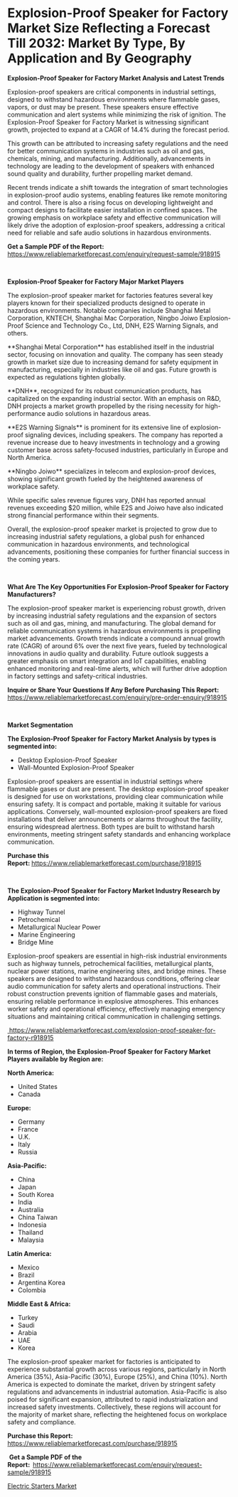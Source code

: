 <p><h1>Explosion-Proof Speaker for Factory Market Size Reflecting a Forecast Till 2032: Market By Type, By Application and By Geography</h1></p><p><strong>Explosion-Proof Speaker for Factory Market Analysis and Latest Trends</strong></p>
<p><p>Explosion-proof speakers are critical components in industrial settings, designed to withstand hazardous environments where flammable gases, vapors, or dust may be present. These speakers ensure effective communication and alert systems while minimizing the risk of ignition. The Explosion-Proof Speaker for Factory Market is witnessing significant growth, projected to expand at a CAGR of 14.4% during the forecast period. </p><p>This growth can be attributed to increasing safety regulations and the need for better communication systems in industries such as oil and gas, chemicals, mining, and manufacturing. Additionally, advancements in technology are leading to the development of speakers with enhanced sound quality and durability, further propelling market demand. </p><p>Recent trends indicate a shift towards the integration of smart technologies in explosion-proof audio systems, enabling features like remote monitoring and control. There is also a rising focus on developing lightweight and compact designs to facilitate easier installation in confined spaces. The growing emphasis on workplace safety and effective communication will likely drive the adoption of explosion-proof speakers, addressing a critical need for reliable and safe audio solutions in hazardous environments.</p></p>
<p><strong>Get a Sample PDF of the Report:&nbsp;</strong> <a href="https://www.reliablemarketforecast.com/enquiry/request-sample/918915?utm_campaign=2723&utm_medium=2&utm_source=Github&utm_content=ia&utm_term=11042025&utm_id=explosion-proof-speaker-for-factory">https://www.reliablemarketforecast.com/enquiry/request-sample/918915</a></p>
<p>&nbsp;</p>
<p><strong>Explosion-Proof Speaker for Factory Major Market Players</strong></p>
<p><p>The explosion-proof speaker market for factories features several key players known for their specialized products designed to operate in hazardous environments. Notable companies include Shanghai Metal Corporation, KNTECH, Shanghai Mac Corporation, Ningbo Joiwo Explosion-Proof Science and Technology Co., Ltd, DNH, E2S Warning Signals, and others.</p><p>**Shanghai Metal Corporation** has established itself in the industrial sector, focusing on innovation and quality. The company has seen steady growth in market size due to increasing demand for safety equipment in manufacturing, especially in industries like oil and gas. Future growth is expected as regulations tighten globally.</p><p>**DNH**, recognized for its robust communication products, has capitalized on the expanding industrial sector. With an emphasis on R&D, DNH projects a market growth propelled by the rising necessity for high-performance audio solutions in hazardous areas.</p><p>**E2S Warning Signals** is prominent for its extensive line of explosion-proof signaling devices, including speakers. The company has reported a revenue increase due to heavy investments in technology and a growing customer base across safety-focused industries, particularly in Europe and North America.</p><p>**Ningbo Joiwo** specializes in telecom and explosion-proof devices, showing significant growth fueled by the heightened awareness of workplace safety. </p><p>While specific sales revenue figures vary, DNH has reported annual revenues exceeding $20 million, while E2S and Joiwo have also indicated strong financial performance within their segments. </p><p>Overall, the explosion-proof speaker market is projected to grow due to increasing industrial safety regulations, a global push for enhanced communication in hazardous environments, and technological advancements, positioning these companies for further financial success in the coming years.</p></p>
<p>&nbsp;</p>
<p><strong>What Are The Key Opportunities For Explosion-Proof Speaker for Factory Manufacturers?</strong></p>
<p><p>The explosion-proof speaker market is experiencing robust growth, driven by increasing industrial safety regulations and the expansion of sectors such as oil and gas, mining, and manufacturing. The global demand for reliable communication systems in hazardous environments is propelling market advancements. Growth trends indicate a compound annual growth rate (CAGR) of around 6% over the next five years, fueled by technological innovations in audio quality and durability. Future outlook suggests a greater emphasis on smart integration and IoT capabilities, enabling enhanced monitoring and real-time alerts, which will further drive adoption in factory settings and safety-critical industries.</p></p>
<p><strong>Inquire or Share Your Questions If Any Before Purchasing This Report:</strong> <a href="https://www.reliablemarketforecast.com/enquiry/pre-order-enquiry/918915?utm_campaign=2723&utm_medium=2&utm_source=Github&utm_content=ia&utm_term=11042025&utm_id=explosion-proof-speaker-for-factory">https://www.reliablemarketforecast.com/enquiry/pre-order-enquiry/918915</a></p>
<p>&nbsp;</p>
<p><strong>Market Segmentation</strong></p>
<p><strong>The Explosion-Proof Speaker for Factory Market Analysis by types is segmented into:</strong></p>
<p><ul><li>Desktop Explosion-Proof Speaker</li><li>Wall-Mounted Explosion-Proof Speaker</li></ul></p>
<p><p>Explosion-proof speakers are essential in industrial settings where flammable gases or dust are present. The desktop explosion-proof speaker is designed for use on workstations, providing clear communication while ensuring safety. It is compact and portable, making it suitable for various applications. Conversely, wall-mounted explosion-proof speakers are fixed installations that deliver announcements or alarms throughout the facility, ensuring widespread alertness. Both types are built to withstand harsh environments, meeting stringent safety standards and enhancing workplace communication.</p></p>
<p><strong>Purchase this Report:&nbsp;</strong><a href="https://www.reliablemarketforecast.com/purchase/918915?utm_campaign=2723&utm_medium=2&utm_source=Github&utm_content=ia&utm_term=11042025&utm_id=explosion-proof-speaker-for-factory">https://www.reliablemarketforecast.com/purchase/918915</a></p>
<p>&nbsp;</p>
<p><strong>The Explosion-Proof Speaker for Factory Market Industry Research by Application is segmented into:</strong></p>
<p><ul><li>Highway Tunnel</li><li>Petrochemical</li><li>Metallurgical Nuclear Power</li><li>Marine Engineering</li><li>Bridge Mine</li></ul></p>
<p><p>Explosion-proof speakers are essential in high-risk industrial environments such as highway tunnels, petrochemical facilities, metallurgical plants, nuclear power stations, marine engineering sites, and bridge mines. These speakers are designed to withstand hazardous conditions, offering clear audio communication for safety alerts and operational instructions. Their robust construction prevents ignition of flammable gases and materials, ensuring reliable performance in explosive atmospheres. This enhances worker safety and operational efficiency, effectively managing emergency situations and maintaining critical communication in challenging settings.</p></p>
<p><a href="https://www.reliablemarketforecast.com/explosion-proof-speaker-for-factory-r918915?utm_campaign=2723&utm_medium=2&utm_source=Github&utm_content=ia&utm_term=11042025&utm_id=explosion-proof-speaker-for-factory">&nbsp;https://www.reliablemarketforecast.com/explosion-proof-speaker-for-factory-r918915</a></p>
<p><strong>In terms of Region, the Explosion-Proof Speaker for Factory Market Players available by Region are:</strong></p>
<p>
    <p> <strong> North America: </strong>
        <ul>
            <li>United States</li>
            <li>Canada</li>
        </ul>
        </p> 
    <p> <strong> Europe: </strong>
        <ul>
            <li>Germany</li>
            <li>France</li>
            <li>U.K.</li>
            <li>Italy</li>
            <li>Russia</li>
        </ul>
        </p> 
    <p> <strong> Asia-Pacific: </strong>
        <ul>
            <li>China</li>
            <li>Japan</li>
            <li>South Korea</li>
            <li>India</li>
            <li>Australia</li>
            <li>China Taiwan</li>
            <li>Indonesia</li>
            <li>Thailand</li>
            <li>Malaysia</li>
        </ul>
        </p> 
    <p> <strong> Latin America: </strong>
        <ul>
            <li>Mexico</li>
            <li>Brazil</li>
            <li>Argentina Korea</li>
            <li>Colombia</li>
        </ul>
        </p> 
    <p> <strong> Middle East & Africa: </strong>
        <ul>
            <li>Turkey</li>
            <li>Saudi</li>
            <li>Arabia</li>
            <li>UAE</li>
            <li>Korea</li>
        </ul>
    </p>
    </p>
<p><p>The explosion-proof speaker market for factories is anticipated to experience substantial growth across various regions, particularly in North America (35%), Asia-Pacific (30%), Europe (25%), and China (10%). North America is expected to dominate the market, driven by stringent safety regulations and advancements in industrial automation. Asia-Pacific is also poised for significant expansion, attributed to rapid industrialization and increased safety investments. Collectively, these regions will account for the majority of market share, reflecting the heightened focus on workplace safety and compliance.</p></p>
<p><strong>Purchase this Report: </strong><a href="https://www.reliablemarketforecast.com/purchase/918915?utm_campaign=2723&utm_medium=2&utm_source=Github&utm_content=ia&utm_term=11042025&utm_id=explosion-proof-speaker-for-factory">https://www.reliablemarketforecast.com/purchase/918915</a></p>
<p>&nbsp;<strong>Get a Sample PDF of the Report:&nbsp;&nbsp;</strong><a href="https://www.reliablemarketforecast.com/enquiry/request-sample/918915?utm_campaign=2723&utm_medium=2&utm_source=Github&utm_content=ia&utm_term=11042025&utm_id=explosion-proof-speaker-for-factory">https://www.reliablemarketforecast.com/enquiry/request-sample/918915</a></p>
<p><strong></strong></p>
<p><p><a href="https://github.com/rianttegang/Market-Research-Report-List-1/blob/main/electric-starters-market.md?utm_campaign=2723&utm_medium=2&utm_source=Github&utm_content=ia&utm_term=11042025&utm_id=explosion-proof-speaker-for-factory">Electric Starters Market</a></p></p>